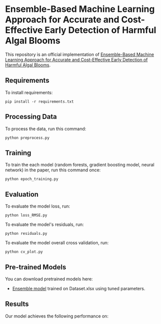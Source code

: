 # Ensemble-Based Machine Learning Approach for Accurate and Cost-Effective Early Detection of Harmful Algal Blooms

This repository is an official implementation of [Ensemble-Based Machine Learning Approach for Accurate and Cost-Effective Early Detection of Harmful Algal Blooms](link).

## Requirements

To install requirements:

```setup
pip install -r requirements.txt
```

## Processing Data

To process the data, run this command:

```process
python preprocess.py
```

## Training

To train the each model (random forests, gradient boosting model, neural network) in the paper, run this command once:

```train
python epoch_training.py
```

## Evaluation

To evaluate the model loss, run:

```eval
python loss_RMSE.py
```

To evaluate the model's residuals, run:

```eval
python residuals.py
```

To evaluate the model overall cross validation, run:

```eval
python cv_plot.py
```

## Pre-trained Models

You can download pretrained models here:

- [Ensemble model](link) trained on Dataset.xlsx using tuned parameters. 


## Results

Our model achieves the following performance on: